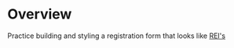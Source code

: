 # Overview
Practice building and styling a registration form that looks like [REI's](https://www.rei.com/yaRegistration?toUrl=/)